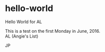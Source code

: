 # hello-world
Hello World for AL

  This is a test on the first Monday in June, 2016.  
   AL (Angie's List)
   
   JP
